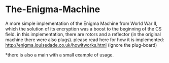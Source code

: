 # The-Enigma-Machine
A more simple implementation of the Enigma Machine from World War II, which the solution of its encryption 
was a boost to the beginning of the CS field.
in this implementation, there are rotors and a reflector (in the original machine there were also plugs).
please read here for how it is implemented: http://enigma.louisedade.co.uk/howitworks.html (ignore the plug-board)

*there is also a main with a small example of usage.
